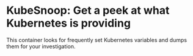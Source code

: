 # KubeSnoop: Get a peek at what Kubernetes is providing

This container looks for frequently set Kubernetes variables and dumps
them for your investigation.
